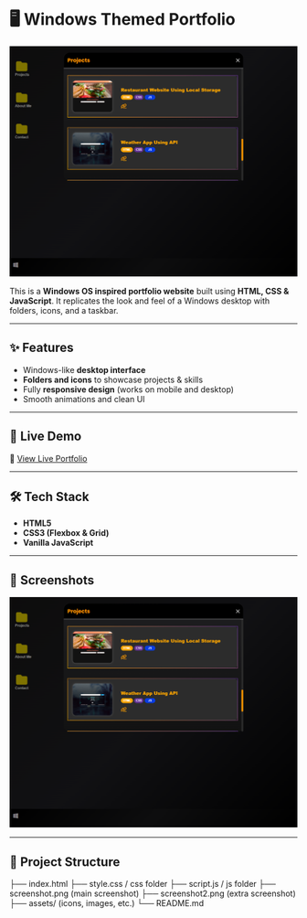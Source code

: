 # 🖥️ Windows Themed Portfolio  

![Portfolio Screenshot](screenshot.png)  

This is a **Windows OS inspired portfolio website** built using **HTML, CSS & JavaScript**. It replicates the look and feel of a Windows desktop with folders, icons, and a taskbar.  

---

## ✨ Features  
- Windows-like **desktop interface**  
- **Folders and icons** to showcase projects & skills  
- Fully **responsive design** (works on mobile and desktop)  
- Smooth animations and clean UI  

---

## 🚀 Live Demo  
🔗 [View Live Portfolio](https://arijbaig547.github.io/Portfolio/)  

 

---

## 🛠️ Tech Stack  
- **HTML5**  
- **CSS3 (Flexbox & Grid)**  
- **Vanilla JavaScript**  

---

## 📸 Screenshots  


![Desktop Screenshot](screenshot.png)  



---

## 📂 Project Structure  
├── index.html
├── style.css / css folder
├── script.js / js folder
├── screenshot.png (main screenshot)
├── screenshot2.png (extra screenshot)
├── assets/ (icons, images, etc.)
└── README.md

